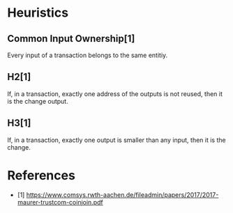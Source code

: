 # Heuristics

## Common Input Ownership[1]

Every input of a transaction belongs to the same entitiy. 

## H2[1]

If, in a transaction, exactly one address of the outputs is not reused, then it is the change output.

## H3[1]

If, in a transaction, exactly one output is smaller than any input, then it is the change.

# References

- [1] https://www.comsys.rwth-aachen.de/fileadmin/papers/2017/2017-maurer-trustcom-coinjoin.pdf
